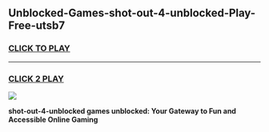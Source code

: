 
## Unblocked-Games-shot-out-4-unblocked-Play-Free-utsb7
<h3>
<a href="https://premium76.site?title=shot-out-4-unblocked&ref=18A1">CLICK TO PLAY</a></h3>
<hr>

<h3>
<a href="https://premium76.site?title=shot-out-4-unblocked&ref=18A1">CLICK 2 PLAY</a>
  
</h3>

<a href="https://premium76.site?title=shot-out-4-unblocked&ref=18A1"><img src="https://clearcache.store/games.png"></a>


**shot-out-4-unblocked games unblocked: Your Gateway to Fun and Accessible Online Gaming**
